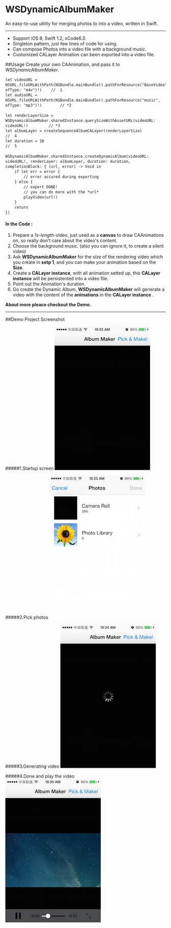 # WSDynamicAlbumMaker
An easy-to-use utility for merging photos to into a video, written in Swift.

----
* Support iOS 8, Swift 1.2, xCode6.3.
* Singleton pattern, just few lines of code for using.
* Can compose Photos into a video file with a background music.
* Customized CALayer Animation can been exported into a video file.

##Usage
Create your own CAAnimation, and pass it to *WSDynamicAlbumMaker*.

```
let videoURL = NSURL.fileURLWithPath(NSBundle.mainBundle().pathForResource("BaseVideo", ofType: "m4v")!)    //  1
let audioURL = NSURL.fileURLWithPath(NSBundle.mainBundle().pathForResource("music", ofType: "mp3")!)        // *2 

let renderLayerSize = WSDynamicAlbumMaker.sharedInstance.querySizeWithAssetURL(videoURL: videoURL!)         // *3
let albumLayer = createSequenceAlbumCALayer(renderLayerSize)                                                //  4
let duration = 10                                                                                           //  5

WSDynamicAlbumMaker.sharedInstance.createDynamicAlbum(videoURL: videoURL!, renderLayer: albumLayer, duration: duration, completionBlock: { (url, error) -> Void in
    if let err = error {
        // error accured during exporting
    } else {
    	// export DONE!
    	// you can do more with the *url*
    	playVideo(url!)
    }
	return
})
```
#### In the Code :
1. Prepare a *1s-length-video*, just used as a **canvas** to draw CAAnimations on, so really don't care about the video's content. 
2. Choose the background music. (also you can ignore it, to create a silent video)
3. Ask **WSDynamicAlbumMaker** for the size of the rendering video which you create in **setp 1**, and you can make your animation based on the **Size**.
4. Create a **CALayer instance**, with all animation setted up, this **CALayer instance** will be persistented into a video file.
5. Point out the Animation's duration.
6. Go create the Dynamic Album, **WSDynamicAlbumMaker** will generate a video with the content of the **animations** in the **CALayer instance** .

**About more pleace checkout the Demo.**

----

##Demo Project Screenshot

#####1.Startup screen
![startup screen](./Images/img01.jpg)

#####2.Pick photos
![pick photos](./Images/img02.jpg)

#####3.Generating video
![Generating video](./Images/img03.jpg)

#####4.Done and play the video
![Done and play the video](./Images/img04.jpg)

